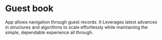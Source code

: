 # Guest book
App allows navigation through guest records. 
It Leverages latest advances in structures and algorithms to scale effortlessly while maintaining the simple, dependable experience all through.

